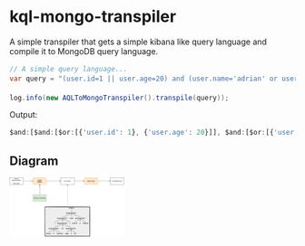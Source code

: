 # kql-mongo-transpiler

A simple transpiler that gets a simple kibana like query language and compile it to MongoDB query language.

```java
// A simple query language...
var query = "(user.id=1 || user.age=20) and (user.name='adrian' or user.birth from ´1981-09-22 21:15:00´ to ´2020-01-01´)";

log.info(new AQLToMongoTranspiler().transpile(query));
```

Output:
```js
$and:[$and:[$or:[{'user.id': 1}, {'user.age': 20}]], $and:[$or:[{'user.name': 'adrian'}, {'user.birth': {$from:'1981-09-22 21:15:00', $to:'2020-01-01'}}]]]
```


## Diagram

<img src="docs/AQL.png" width=40% height=40%>
